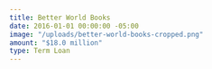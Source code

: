 ```yaml
---
title: Better World Books
date: 2016-01-01 00:00:00 -05:00
image: "/uploads/better-world-books-cropped.png"
amount: "$18.0 million"
type: Term Loan
---
```


